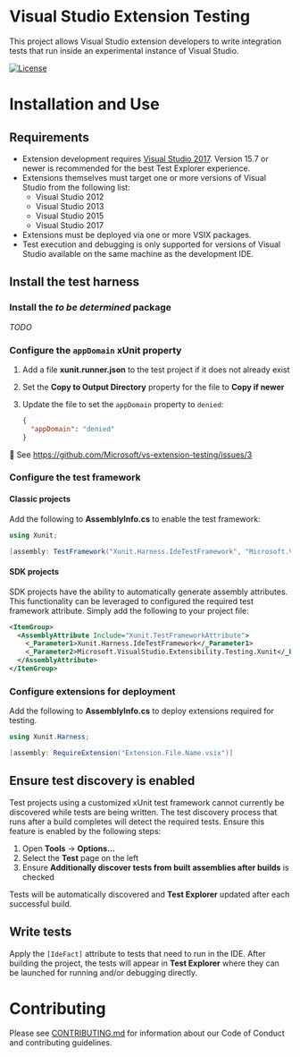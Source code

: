 # Visual Studio Extension Testing

This project allows Visual Studio extension developers to write integration tests that run inside an experimental
instance of Visual Studio.

[![License](https://img.shields.io/github/license/Microsoft/vs-extension-testing.svg)](https://raw.githubusercontent.com/Microsoft/vs-extension-testing/master/LICENSE)

# Installation and Use

## Requirements

* Extension development requires [Visual Studio 2017](https://visualstudio.microsoft.com/vs/). Version 15.7 or newer is
  recommended for the best Test Explorer experience.
* Extensions themselves must target one or more versions of Visual Studio from the following list:
    * Visual Studio 2012
    * Visual Studio 2013
    * Visual Studio 2015
    * Visual Studio 2017
* Extensions must be deployed via one or more VSIX packages.
* Test execution and debugging is only supported for versions of Visual Studio available on the same machine as the
  development IDE.

## Install the test harness

### Install the *to be determined* package

*TODO*

### Configure the `appDomain` xUnit property

1. Add a file **xunit.runner.json** to the test project if it does not already exist
2. Set the **Copy to Output Directory** property for the file to **Copy if newer**
3. Update the file to set the `appDomain` property to `denied`:

    ```json
    {
      "appDomain": "denied"
    }
    ```

:link: See https://github.com/Microsoft/vs-extension-testing/issues/3

### Configure the test framework

#### Classic projects

Add the following to **AssemblyInfo.cs** to enable the test framework:

```csharp
using Xunit;

[assembly: TestFramework("Xunit.Harness.IdeTestFramework", "Microsoft.VisualStudio.Extensibility.Testing.Xunit")]
```

#### SDK projects

SDK projects have the ability to automatically generate assembly attributes. This functionality can be leveraged to
configured the required test framework attribute. Simply add the following to your project file:

```xml
<ItemGroup>
  <AssemblyAttribute Include="Xunit.TestFrameworkAttribute">
    <_Parameter1>Xunit.Harness.IdeTestFramework</_Parameter1>
    <_Parameter2>Microsoft.VisualStudio.Extensibility.Testing.Xunit</_Parameter2>
  </AssemblyAttribute>
</ItemGroup>
```

### Configure extensions for deployment

Add the following to **AssemblyInfo.cs** to deploy extensions required for testing.

```csharp
using Xunit.Harness;

[assembly: RequireExtension("Extension.File.Name.vsix")]
```

## Ensure test discovery is enabled

Test projects using a customized xUnit test framework cannot currently be discovered while tests are being written. The
test discovery process that runs after a build completes will detect the required tests. Ensure this feature is enabled
by the following steps:

1. Open **Tools** &rarr; **Options...**
2. Select the **Test** page on the left
3. Ensure **Additionally discover tests from built assemblies after builds** is checked

Tests will be automatically discovered and **Test Explorer** updated after each successful build.

## Write tests

Apply the `[IdeFact]` attribute to tests that need to run in the IDE. After building the project, the tests will
appear in **Test Explorer** where they can be launched for running and/or debugging directly.

# Contributing

Please see [CONTRIBUTING.md](CONTRIBUTING.md) for information about our Code of Conduct and contributing guidelines.
